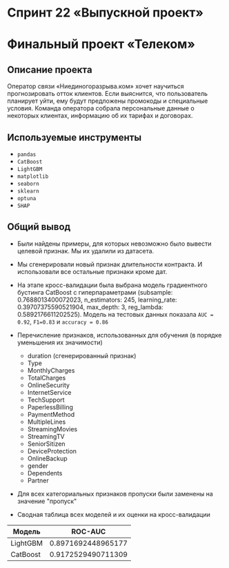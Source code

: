 # Спринт 22 «Выпускной проект»


# Финальный проект «Телеком»


## Описание проекта

Оператор связи «Ниединогоразрыва.ком» хочет научиться прогнозировать отток клиентов. Если выяснится, что пользователь
планирует уйти, ему будут предложены промокоды и специальные условия. Команда оператора собрала персональные данные о
некоторых клиентах, информацию об их тарифах и договорах.


## Используемые инструменты

- `pandas`
- `CatBoost`
- `LightGBM`
- `matplotlib`
- `seaborn`
- `sklearn`
- `optuna`
- `SHAP`


## Общий вывод

- Были найдены примеры, для которых невозможно было вывести целевой признак. Мы их удалили из датасета.
- Мы сгенерировали новый признак длительности контракта. И использовали все остальные признаки кроме дат.
- На этапе кросс-валидации была выбрана модель градиентного бустинга CatBoost с гиперпараметрами (subsample: 0.7688013400072023, n_estimators: 245, learning_rate: 0.39707375590521904, max_depth: 3, reg_lambda: 0.5892176611202525). Модель на тестовых данных показала `AUC = 0.92`, `F1=0.83` и `accuracy = 0.86`

- Перечисление признаков, использованных для обучения (в порядке уменьшения их значимости)
   * duration (сгенерированный признак)
   * Type
   * MonthlyCharges
   * TotalCharges
   * OnlineSecurity
   * InternetService
   * TechSupport
   * PaperlessBilling
   * PaymentMethod
   * MultipleLines
   * StreamingMovies
   * StreamingTV
   * SeniorSitizen
   * DeviceProtection
   * OnlineBackup
   * gender
   * Dependents
   * Partner  
- Для всех категориальных признаков пропуски были заменены на значение "пропуск"

- Сводная таблица всех моделей и их оценки на кросс-валидации

| Модель   | ROC-AUC            |
|----------|--------------------|
| LightGBM | 0.8971692448965177 |
| CatBoost | 0.9172529490711309 |
